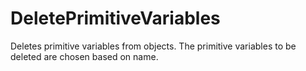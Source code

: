 # DeletePrimitiveVariables

Deletes primitive variables from objects. The primitive
variables to be deleted are chosen based on name.


